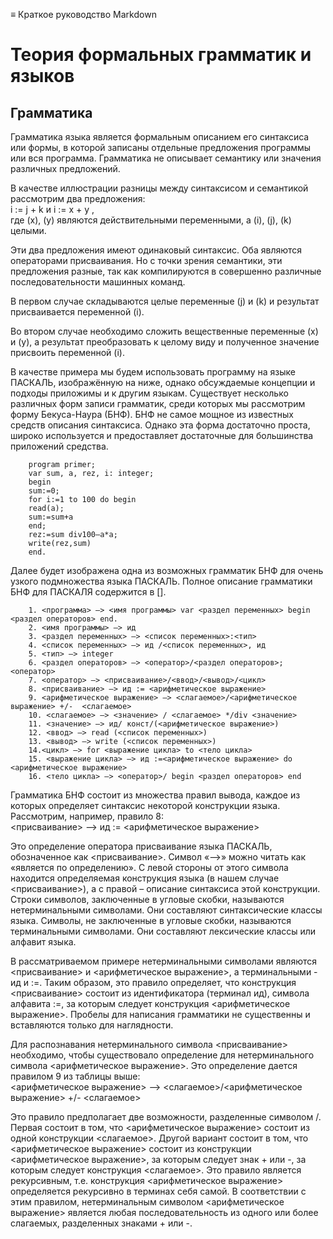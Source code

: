 ≡ Краткое руководство Markdown

# Теория формальных грамматик и языков
## Грамматика

Грамматика языка является формальным описанием его синтаксиса или формы, в которой записаны отдельные предложения программы или вся программа. Грамматика не описывает семантику или значения различных предложений.

   В качестве иллюстрации разницы между синтаксисом и семантикой рассмотрим два предложения:  
i := j + k и i := x + y ,  
где (x), (y) являются действительными переменными, а (i), (j), (k) целыми.

Эти два предложения имеют одинаковый синтаксис. Оба являются операторами присваивания. Но с точки зрения семантики, эти предложения разные, так как компилируются в совершенно различные последовательности машинных команд.

   В первом случае складываются целые переменные (j) и (k) и результат присваивается переменной (i).

   Во втором случае необходимо сложить вещественные переменные (x) и (y), а результат преобразовать к целому виду и полученное значение присвоить переменной (i).   
   
   В качестве примера мы будем использовать программу на языке ПАСКАЛЬ, изображённую на ниже, однако обсуждаемые концепции и подходы приложимы и к другим языкам. Существует несколько различных форм записи грамматик, среди которых мы рассмотрим форму Бекуса-Наура (БНФ). БНФ не самое мощное из известных средств описания синтаксиса. Однако эта форма достаточно проста, широко используется и предоставляет достаточные для большинства приложений средства.
      
		program primer;
		var sum, a, rez, i: integer;
		begin
		sum:=0;
		for i:=1 to 100 do begin
		read(a);
		sum:=sum+a
		end;
		rez:=sum div100–a*a;
		write(rez,sum)
		end.

Далее будет изображена одна из возможных грамматик БНФ для очень узкого подмножества языка ПАСКАЛЬ. Полное описание грамматики БНФ для ПАСКАЛЯ содержится в [].

		1. <программа> —> <имя программы> var <раздел переменных> begin <раздел операторов> end.
		2. <имя программы> —> ид
		3. <раздел переменных> —> <список переменных>:<тип>
		4. <список переменных> —> ид /<список переменных>, ид
		5. <тип> —> integer
		6. <раздел операторов> —> <оператор>/<раздел операторов>;<оператор>
		7. <оператор> —> <присваивание>/<ввод>/<вывод>/<цикл>
		8. <присваивание> —> ид := <арифметическое выражение>
		9. <арифметическое выражение> —> <слагаемое>/<арифметическое выражение> +/-  <слагаемое>
		10. <слагаемое> —> <значение> / <слагаемое> */div <значение>
		11. <значение> —> ид/ конст/(<арифметическое выражение>)
		12. <ввод> —> read (<список переменных>)
		13. <вывод> —> write (<список переменных>) 
		14.<цикл> —> for <выражение цикла> to <тело цикла> 
		15. <выражение цикла> —> ид :=<арифметическое выражение> do <арифметическое выражение>
		16. <тело цикла> —> <оператор>/ begin <раздел операторов> end


Грамматика БНФ состоит из множества правил вывода, каждое из которых определяет синтаксис некоторой конструкции языка. Рассмотрим, например, правило 8:  
<присваивание> —> ид := <арифметическое выражение>

Это определение оператора присваивание языка ПАСКАЛЬ, обозначенное как <присваивание>. Символ «—>» можно читать как «является по определению». С левой стороны от этого символа находится определяемая конструкция языка (в нашем случае <присваивание>), а с правой – описание синтаксиса этой конструкции. Строки символов, заключенные в угловые скобки, называются нетерминальными символами. Они составляют синтаксические классы языка. Символы, не заключенные в угловые скобки, называются терминальными символами. Они составляют лексические классы или алфавит языка.

В рассматриваемом примере нетерминальными символами являются <присваивание> и <арифметическое выражение>, а терминальными - ид  и :=. Таким образом, это правило определяет, что конструкция <присваивание> состоит из идентификатора (терминал ид), символа алфавита :=, за которым следует конструкция <арифметическое выражение>. Пробелы для написания грамматики не существенны и вставляются только для наглядности.

Для распознавания нетерминального символа <присваивание> необходимо, чтобы существовало определение для нетерминального символа <арифметическое выражение>. Это определение дается правилом 9 из таблицы выше:  
<арифметическое выражение> —> <слагаемое>/<арифметическое выражение> +/-  <слагаемое>  

Это правило предполагает две возможности, разделенные символом /. Первая состоит в том, что <арифметическое выражение> состоит из одной конструкции <слагаемое>. Другой вариант состоит в том, что <арифметическое выражение> состоит из конструкции <арифметическое выражение>, за которым следует знак + или -, за которым следует конструкция <слагаемое>. Это правило является рекурсивным, т.е. конструкция <арифметическое выражение> определяется рекурсивно в терминах себя самой. В соответствии с этим правилом, нетерминальным символом <арифметическое выражение> является любая последовательность из одного или более слагаемых, разделенных знаками + или -.

